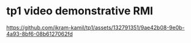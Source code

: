 # tp1 video demonstrative RMI
https://github.com/ikram-kamil/tp1/assets/132791351/9ae42b08-9e0b-4a93-8bf6-08b6127062fd
